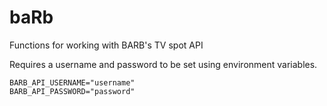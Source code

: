 
# baRb

<!-- badges: start -->
<!-- badges: end -->

Functions for working with BARB's TV spot API

Requires a username and password to be set using environment variables.

```
BARB_API_USERNAME="username"
BARB_API_PASSWORD="password"
```
